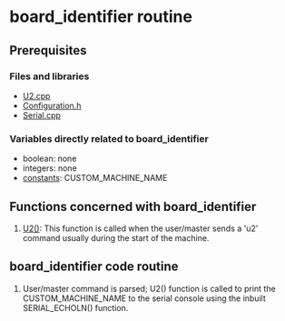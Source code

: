 # board_identifier routine

## Prerequisites

### Files and libraries
- [U2.cpp](../Marlin/src/gcode/board_identifier/U2.cpp)
- [Configuration.h](../Marlin/Configuration.h)
- [Serial.cpp](../Marlin/src/core/serial.cpp)

### Variables directly related to board_identifier
- boolean: none
- integers: none
- [constants](../Marlin/Configuration.h#L137): CUSTOM_MACHINE_NAME

## Functions concerned with board_identifier
1. [U2()](../Marlin/src/gcode/board_identifier/U2.cpp#L5): This function is called when the user/master sends a 'u2' command usually during the start of the machine.

## board_identifier code routine
1. User/master command is parsed; U2() function is called to print the CUSTOM_MACHINE_NAME to the serial console using the inbuilt SERIAL_ECHOLN() function.